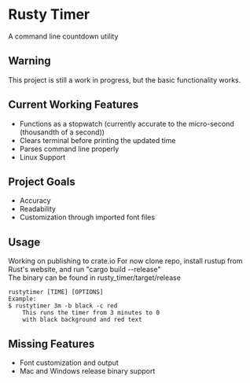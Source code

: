 # Rusty Timer 
A command line countdown utility 
## Warning 
This project is still a work in progress, but the basic functionality works. 

## Current Working Features 
* Functions as a stopwatch (currently accurate to the micro-second (thousandth of a second)) 
* Clears terminal before printing the updated time 
* Parses command line properly
* Linux Support

## Project Goals 
* Accuracy 
* Readability 
* Customization through imported font files

## Usage 
Working on publishing to crate.io
For now clone repo, install rustup from Rust's website, and run "cargo build --release"  
The binary can be found in rusty_timer/target/release
```
rustytimer [TIME] [OPTIONS]
Example: 
$ rustytimer 3m -b black -c red
    This runs the timer from 3 minutes to 0  
    with black background and red text
```

## Missing Features
* Font customization and output 
* Mac and Windows release binary support
